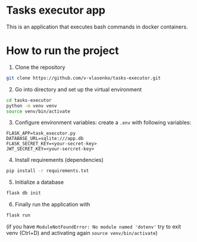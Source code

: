# Tasks executor app
This is an application that executes bash commands in docker containers.


# How to run the project
1. Clone the repository 
```bash
git clone https://github.com/v-vlasenko/tasks-executor.git
```

2. Go into directory and set up the virtual environment
```bash
cd tasks-executor
python -m venv venv
source venv/bin/activate
```

3. Configure environment variables: create a `.env` with following variables:
```
FLASK_APP=task_executor.py
DATABASE_URL=sqlite:///app.db
FLASK_SECRET_KEY=<your-secret-key>
JWT_SECRET_KEY=<your-sercret-key>
```

4. Install requirements (dependencies)
```bash
pip install -r requirements.txt
```

5. Initialize a database 
```bash
flask db init
```

6. Finally run the application with 
```bash
flask run
```
(if you have `ModuleNotFoundError: No module named 'dotenv'` try to exit venv (Ctrl+D) and activating again `source venv/bin/activate`)
